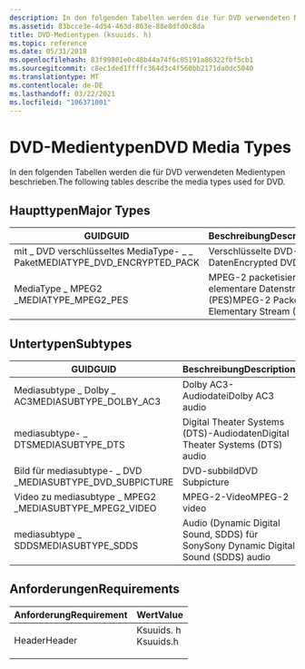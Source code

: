 ```yaml
---
description: In den folgenden Tabellen werden die für DVD verwendeten Medientypen beschrieben.
ms.assetid: 83bcce3e-4d54-463d-863e-88e8dfd0c8da
title: DVD-Medientypen (ksuuids. h)
ms.topic: reference
ms.date: 05/31/2018
ms.openlocfilehash: 83f99801e0c48b44a74f6c05191a86322fbf5cb1
ms.sourcegitcommit: c8ec1ded1ffffc364d3c4f560bb2171da0dc5040
ms.translationtype: MT
ms.contentlocale: de-DE
ms.lasthandoff: 03/22/2021
ms.locfileid: "106371001"
---
```

# <a name="dvd-media-types"></a><span data-ttu-id="d6fe2-103">DVD-Medientypen</span><span class="sxs-lookup"><span data-stu-id="d6fe2-103">DVD Media Types</span></span>

<span data-ttu-id="d6fe2-104">In den folgenden Tabellen werden die für DVD verwendeten Medientypen beschrieben.</span><span class="sxs-lookup"><span data-stu-id="d6fe2-104">The following tables describe the media types used for DVD.</span></span>

## <a name="major-types"></a><span data-ttu-id="d6fe2-105">Haupttypen</span><span class="sxs-lookup"><span data-stu-id="d6fe2-105">Major Types</span></span>



| <span data-ttu-id="d6fe2-106">GUID</span><span class="sxs-lookup"><span data-stu-id="d6fe2-106">GUID</span></span>                            | <span data-ttu-id="d6fe2-107">Beschreibung</span><span class="sxs-lookup"><span data-stu-id="d6fe2-107">Description</span></span>                               |
|---------------------------------|-------------------------------------------|
| <span data-ttu-id="d6fe2-108">mit \_ DVD verschlüsseltes MediaType- \_ \_ Paket</span><span class="sxs-lookup"><span data-stu-id="d6fe2-108">MEDIATYPE\_DVD\_ENCRYPTED\_PACK</span></span> | <span data-ttu-id="d6fe2-109">Verschlüsselte DVD-Daten</span><span class="sxs-lookup"><span data-stu-id="d6fe2-109">Encrypted DVD data</span></span>                        |
| <span data-ttu-id="d6fe2-110">MediaType \_ MPEG2 \_</span><span class="sxs-lookup"><span data-stu-id="d6fe2-110">MEDIATYPE\_MPEG2\_PES</span></span>           | <span data-ttu-id="d6fe2-111">MPEG-2 packetisiert-elementare Datenstrom (PES)</span><span class="sxs-lookup"><span data-stu-id="d6fe2-111">MPEG-2 Packetized Elementary Stream (PES)</span></span> |



 

## <a name="subtypes"></a><span data-ttu-id="d6fe2-112">Untertypen</span><span class="sxs-lookup"><span data-stu-id="d6fe2-112">Subtypes</span></span>



| <span data-ttu-id="d6fe2-113">GUID</span><span class="sxs-lookup"><span data-stu-id="d6fe2-113">GUID</span></span>                          | <span data-ttu-id="d6fe2-114">Beschreibung</span><span class="sxs-lookup"><span data-stu-id="d6fe2-114">Description</span></span>                             |
|-------------------------------|-----------------------------------------|
| <span data-ttu-id="d6fe2-115">Mediasubtype \_ Dolby \_ AC3</span><span class="sxs-lookup"><span data-stu-id="d6fe2-115">MEDIASUBTYPE\_DOLBY\_AC3</span></span>      | <span data-ttu-id="d6fe2-116">Dolby AC3-Audiodatei</span><span class="sxs-lookup"><span data-stu-id="d6fe2-116">Dolby AC3 audio</span></span>                         |
| <span data-ttu-id="d6fe2-117">mediasubtype- \_ DTS</span><span class="sxs-lookup"><span data-stu-id="d6fe2-117">MEDIASUBTYPE\_DTS</span></span>             | <span data-ttu-id="d6fe2-118">Digital Theater Systems (DTS)-Audiodaten</span><span class="sxs-lookup"><span data-stu-id="d6fe2-118">Digital Theater Systems (DTS) audio</span></span>     |
| <span data-ttu-id="d6fe2-119">Bild für mediasubtype- \_ DVD \_</span><span class="sxs-lookup"><span data-stu-id="d6fe2-119">MEDIASUBTYPE\_DVD\_SUBPICTURE</span></span> | <span data-ttu-id="d6fe2-120">DVD-subbild</span><span class="sxs-lookup"><span data-stu-id="d6fe2-120">DVD Subpicture</span></span>                          |
| <span data-ttu-id="d6fe2-121">Video zu mediasubtype \_ MPEG2 \_</span><span class="sxs-lookup"><span data-stu-id="d6fe2-121">MEDIASUBTYPE\_MPEG2\_VIDEO</span></span>    | <span data-ttu-id="d6fe2-122">MPEG-2-Video</span><span class="sxs-lookup"><span data-stu-id="d6fe2-122">MPEG-2 video</span></span>                            |
| <span data-ttu-id="d6fe2-123">mediasubtype \_ SDDS</span><span class="sxs-lookup"><span data-stu-id="d6fe2-123">MEDIASUBTYPE\_SDDS</span></span>            | <span data-ttu-id="d6fe2-124">Audio (Dynamic Digital Sound, SDDS) für Sony</span><span class="sxs-lookup"><span data-stu-id="d6fe2-124">Sony Dynamic Digital Sound (SDDS) audio</span></span> |



 

## <a name="requirements"></a><span data-ttu-id="d6fe2-125">Anforderungen</span><span class="sxs-lookup"><span data-stu-id="d6fe2-125">Requirements</span></span>



| <span data-ttu-id="d6fe2-126">Anforderung</span><span class="sxs-lookup"><span data-stu-id="d6fe2-126">Requirement</span></span> | <span data-ttu-id="d6fe2-127">Wert</span><span class="sxs-lookup"><span data-stu-id="d6fe2-127">Value</span></span> |
|-------------------|--------------------------------------------------------------------------------------|
| <span data-ttu-id="d6fe2-128">Header</span><span class="sxs-lookup"><span data-stu-id="d6fe2-128">Header</span></span><br/> | <dl> <span data-ttu-id="d6fe2-129"><dt>Ksuuids. h</dt></span><span class="sxs-lookup"><span data-stu-id="d6fe2-129"><dt>Ksuuids.h</dt></span></span> </dl> |



 

 




